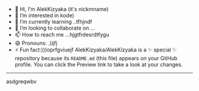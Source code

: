 - 👋 Hi, I’m AlekKizyaka (it's nickmname)
- 👀 I’m interested in kode)
- 🌱 I’m currently learning ..tfhjndf
- 💞️ I’m looking to collaborate on ...
- 📫 How to reach me ...hjgtfrdesrdtfygu
- 😄 Pronouns: .)ijfj
- ⚡ Fun fact:)))oprfgviuejf
AlekKizyaka/AlekKizyaka is a ✨ special ✨ repository because its `README.md` (this file) appears on your GitHub profile.
You can click the Preview link to take a look at your changes.
---
asdgreqwbv
